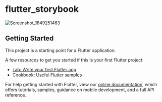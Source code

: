 # flutter_storybook

![Screenshot_1649251463](https://user-images.githubusercontent.com/71002261/162150273-82d6c398-2a9c-448b-9db5-e162e5fe2299.png)


## Getting Started

This project is a starting point for a Flutter application.

A few resources to get you started if this is your first Flutter project:

- [Lab: Write your first Flutter app](https://flutter.dev/docs/get-started/codelab)
- [Cookbook: Useful Flutter samples](https://flutter.dev/docs/cookbook)

For help getting started with Flutter, view our
[online documentation](https://flutter.dev/docs), which offers tutorials,
samples, guidance on mobile development, and a full API reference.
